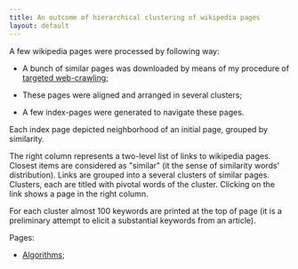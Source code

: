 ```yaml
---
title: An outcome of hierarchical clustering of wikipedia pages
layout: default
---
```


A few wikipedia pages were processed by following way:

 - A bunch of similar pages was downloaded by means of my procedure of 
   [targeted web-crawling](https://github.com/electricmind/webcrawler/tree/master/src/ru/wordmetrix/webcrawler);

 - These pages were aligned and arranged in several clusters;

 - A few index-pages were generated to navigate these pages.

Each index page depicted neighborhood of an initial page,  grouped by similarity.

The right column represents a two-level list of links to wikipedia pages. Closest items
are considered as "similar" (it the sense of similarity words' distribution). Links are grouped into a several clusters of similar pages. Clusters, each are titled with pivotal words of the cluster. Clicking on the link shows a page in the right column.

For each cluster almost 100 keywords are printed at the top of page (it is a  preliminary attempt to elicit a substantial keywords from an article).

Pages:

 -  [Algorithms](/demo/treeapproximator/algorithm.html);
 
